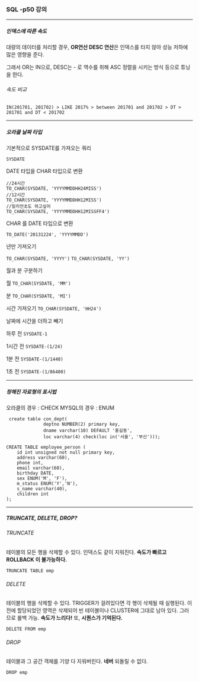 ### SQL -p50 강의

----

##### 인덱스에 따른 속도

대량의 데이터를 처리할 경우, **OR연산 DESC 연산**은 인덱스를 타지 않아 성능 저하에 많은 영향을 준다.

그래서 OR는 IN으로, DESC는 - 로 역수를 취해 ASC 정렬을 시키는 방식 등으로 튜닝을 한다.

###### 속도 비교

`IN(201701, 201702) > LIKE 2017% > between 201701 and 201702 > DT > 201701 and DT < 201702`

---

##### 오라클 날짜 타입

기본적으로 SYSDATE를 가져오는 쿼리

`SYSDATE`

DATE 타입을 CHAR 타입으로 변환

```
//24시간
TO_CHAR(SYSDATE, 'YYYYMMDDHH24MISS')
//12시간
TO_CHAR(SYSDATE, 'YYYYMMDDHH12MISS')
//밀리언초도 하고싶어
TO_CHAR(SYSDATE, 'YYYYMMDDHH12MISSFF4')
```

CHAR 를 DATE 타입으로 변환

`TO_DATE('20131224', 'YYYYMMDD')`

년만 가져오기

`TO_CHAR(SYSDATE, 'YYYY')`
`TO_CHAR(SYSDATE, 'YY')`

월과 분 구분하기

월
`TO_CHAR(SYSDATE, 'MM')`

분
`TO_CHAR(SYSDATE, 'MI')`

시간 가져오기
`TO_CHAR(SYSDATE, 'HH24')`

날짜에 시간을 더하고 빼기

하루 전
`SYSDATE-1`

1시간 전
`SYSDATE-(1/24)`

1분 전
`SYSDATE-(1/1440)`

1초 전
`SYSDATE-(1/86400)`

---

##### 정해진 자료형의 표시법

오라클의 경우 : CHECK
MYSQL의 경우 : ENUM

```
 create table con_dept(
              deptno NUMBER(2) primary key,
              dname varchar(10) DEFAULT '홍길동',
              loc varchar(4) check(loc in('서울', '부산')));
```

```
CREATE TABLE employee_person (
    id int unsigned not null primary key, 
    address varchar(60), 
    phone int, 
    email varchar(60), 
    birthday DATE, 
    sex ENUM('M', 'F'), 
    m_status ENUM('Y','N'), 
    s_name varchar(40), 
    children int
);
```

---

##### TRUNCATE, DELETE, DROP?

###### TRUNCATE

테이블의 모든 행을 삭제할 수 있다. 인덱스도 같이 지워진다.
**속도가 빠르고 ROLLBACK 이 불가능하다.**

`TRUNCATE TABLE emp`


###### DELETE

테이블의 행을 삭제할 수 있다.
TRIGGER가 걸려있다면 각 행이 삭제될 때 실행된다.
이전에 할당되었던 영역은 삭제되어 빈 테이블이나 CLUSTER에 그대로 남아 있다. 그러므로 롤백 가능.
**속도가 느리다!** 또, **시퀀스가 기억된다.**

`DELETE FROM emp`

###### DROP

테이블과 그 공간 객체를 기양 다 지워버린다.
**네버** 되돌릴 수 없다.

`DROP emp`

